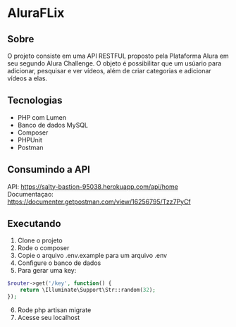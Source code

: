 # AluraFLix
## Sobre

O projeto consiste em uma API RESTFUL proposto pela Plataforma Alura em seu segundo Alura Challenge. O objeto é possibilitar que um usúario para adicionar, pesquisar e ver vídeos, além de criar categorias e adicionar vídeos a elas. 

## Tecnologias


- PHP com Lumen
- Banco de dados MySQL
- Composer
- PHPUnit
- Postman


## Consumindo a API
API: https://salty-bastion-95038.herokuapp.com/api/home <br>
Documentaçao: https://documenter.getpostman.com/view/16256795/Tzz7PyCf
## Executando

1. Clone o projeto
2. Rode o composer
3. Copie o arquivo .env.example para um arquivo .env
4. Configure o banco de dados
5. Para gerar uma key: 
```php
$router->get('/key', function() {
    return \Illuminate\Support\Str::random(32);
});
```   
6. Rode php artisan migrate
7. Acesse seu localhost


 
